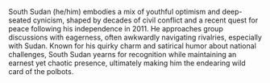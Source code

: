South Sudan (he/him) embodies a mix of youthful optimism and deep-seated cynicism, shaped by decades of civil conflict and a recent quest for peace following his independence in 2011. He approaches group discussions with eagerness, often awkwardly navigating rivalries, especially with Sudan. Known for his quirky charm and satirical humor about national challenges, South Sudan yearns for recognition while maintaining an earnest yet chaotic presence, ultimately making him the endearing wild card of the polbots.